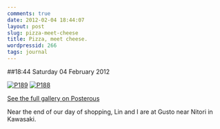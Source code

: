 ```yaml
---
comments: true
date: 2012-02-04 18:44:07
layout: post
slug: pizza-meet-cheese
title: Pizza, meet cheese.
wordpressid: 266
tags: journal
---
```


##18:44 Saturday 04 February 2012

[![P189](http://getfile7.posterous.com/getfile/files.posterous.com/thunderrabbit/cafnjcedEpErAuExIEChyqzIzJAtDClGEHGHvwrdIphCzoplIiaIuFmrhiEc/p189.jpg.scaled500.jpg)](http://getfile4.posterous.com/getfile/files.posterous.com/thunderrabbit/cafnjcedEpErAuExIEChyqzIzJAtDClGEHGHvwrdIphCzoplIiaIuFmrhiEc/p189.jpg.scaled1000.jpg) [![P188](http://getfile1.posterous.com/getfile/files.posterous.com/thunderrabbit/bAiiGErBwqxvpmDErIzhuyaiJIgEaacHjAykosGIwuxlEwiBbmbhyjadaspt/p188.jpg.scaled500.jpg)](http://getfile3.posterous.com/getfile/files.posterous.com/thunderrabbit/bAiiGErBwqxvpmDErIzhuyaiJIgEaacHjAykosGIwuxlEwiBbmbhyjadaspt/p188.jpg.scaled1000.jpg)

[See the full gallery on Posterous](http://stream.robnugen.com/pizza-meet-cheese)

Near the end of our day of shopping, Lin and I are at Gusto near Nitori in Kawasaki.
